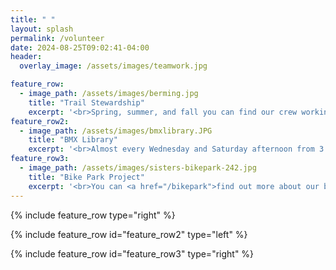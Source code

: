 ```yaml
---
title: " "
layout: splash
permalink: /volunteer
date: 2024-08-25T09:02:41-04:00
header:
  overlay_image: /assets/images/teamwork.jpg

feature_row:
  - image_path: /assets/images/berming.jpg
    title: "Trail Stewardship"
    excerpt: '<br>Spring, summer, and fall you can find our crew working on trails in MERA and the surrounding area. We can always use another hand. Current opportunities will be shared to our newsletter and on our <a href="https://www.instagram.com/granderondegravity/">Instagram (@granderondegravity)</a>. We will try to update them here as well.'
feature_row2:
  - image_path: /assets/images/bmxlibrary.JPG
    title: "BMX Library"
    excerpt: '<br>Almost every Wednesday and Saturday afternoon from 3:30 to 6:00 or so, assuming good weather, we bring our library of BMX bikes down to Pioneer Park so that anyone can ride the pump track and skate park. The seven bikes were purchased in fall of 2024 with the generous support of the Wildhorse Foundation. In spring of 2025 we will be adding an additional 4 bikes with the support of Travel Oregon.<br><br>If you would like to help out with the library, email us at <a href="mailto=info@granderondegravity.org">info@granderondegravity.org</a>.'
feature_row3:
  - image_path: /assets/images/sisters-bikepark-242.jpg
    title: "Bike Park Project"
    excerpt: '<br>You can <a href="/bikepark">find out more about our bike park project here</a>. If you want to get more involved, email us at <a href="mailto=info@granderondegravity.org">info@granderondegravity.org</a>.'
---
```



{% include feature_row type="right" %}

{% include feature_row id="feature_row2" type="left" %}

{% include feature_row id="feature_row3" type="right" %}